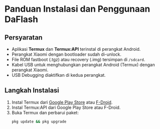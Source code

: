 # Panduan Instalasi dan Penggunaan DaFlash

## Persyaratan
- Aplikasi **Termux** dan **Termux:API** terinstal di perangkat Android.
- Perangkat Xiaomi dengan bootloader sudah di-unlock.
- File ROM fastboot (.tgz) atau recovery (.img) tersimpan di `/sdcard`.
- Kabel USB untuk menghubungkan perangkat Android (Termux) dengan perangkat Xiaomi.
- USB Debugging diaktifkan di kedua perangkat.

## Langkah Instalasi
1. Instal Termux dari [Google Play Store](https://play.google.com/store/apps/details?id=com.termux) atau [F-Droid](https://f-droid.org/en/packages/com.termux/).
2. Instal Termux:API dari Google Play Store atau F-Droid.
3. Buka Termux dan perbarui paket:
   ```bash
   pkg update && pkg upgrade

